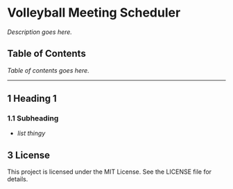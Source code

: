 # Volleyball Meeting Scheduler

*Description goes here.*

## Table of Contents

*Table of contents goes here.*

---

## 1 Heading 1

### 1.1 Subheading

- *list thingy*

## 3 License

This project is licensed under the MIT License. See the LICENSE file for details.
